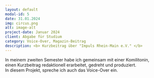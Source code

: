 ```yaml
---
layout: default
modal-id: 5
date: 31.01.2024
img: circus.png
alt: image-alt
project-date: Januar 2024
client: Abgabe für Studium
category: Voice-Over, Magazin-Beitrag
description: <b> Kurzbeitrag über "Impuls Rhein-Main e.V." </b>
---
```

In meinem zweiten Semester habe ich gemeinsam mit einer Komilitonin, einen Kurzbeitrag redaktionell erarbeitet, gedreht und produziert. <br>
In diesem Projekt, spreche ich auch das Voice-Over ein.